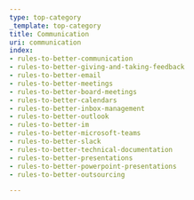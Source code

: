 ```yaml
---
type: top-category
_template: top-category
title: Communication
uri: communication
index:
- rules-to-better-communication
- rules-to-better-giving-and-taking-feedback
- rules-to-better-email
- rules-to-better-meetings
- rules-to-better-board-meetings
- rules-to-better-calendars
- rules-to-better-inbox-management
- rules-to-better-outlook
- rules-to-better-im
- rules-to-better-microsoft-teams
- rules-to-better-slack
- rules-to-better-technical-documentation
- rules-to-better-presentations
- rules-to-better-powerpoint-presentations
- rules-to-better-outsourcing

---
```


